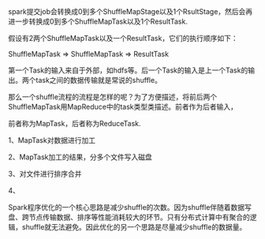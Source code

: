 spark提交job会转换成0到多个ShuffleMapStage以及1个RsultStage，然后会再进一步转换成0到多个ShuffleMapTask以及1个ResultTask.

假设有2两个ShuffleMapTask以及一个ResultTask，它们的执行顺序如下：

ShuffleMapTask => ShuffleMapTask => ResultTask

第一个Task的输入来自于外部，如hdfs等。后一个Task的输入是上一个Task的输出。两个task之间的数据传输就是常说的shuffle。



那么一个shuffle流程的流程是怎样的呢？为了方便描述，将前后两个ShuffleMapTask用MapReduce中的task类型类描述。前者作为后者输入，

前者称为MapTask，后者称为ReduceTask.

1、MapTask对数据进行加工

2、MapTask加工的结果，分多个文件写入磁盘

3、对文件进行排序合并

4、





Spark程序优化的一个核心思路是减少shuffle的次数。因为shuffle伴随着数据写盘、跨节点传输数据、排序等性能消耗较大的环节。只有分布式计算中有聚合的逻辑，shuffle就无法避免。因此优化的另一个思路是尽量减少shuffle的数据量。

